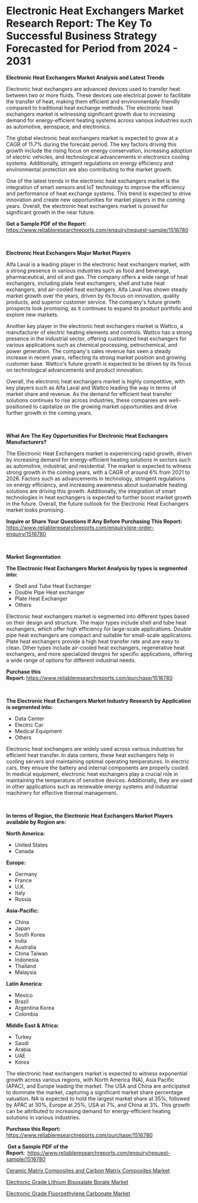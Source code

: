 <p><h1>Electronic Heat Exchangers Market Research Report: The Key To Successful Business Strategy Forecasted for Period from 2024 - 2031</h1></p><p><strong>Electronic Heat Exchangers Market Analysis and Latest Trends</strong></p>
<p><p>Electronic heat exchangers are advanced devices used to transfer heat between two or more fluids. These devices use electrical power to facilitate the transfer of heat, making them efficient and environmentally friendly compared to traditional heat exchange methods. The electronic heat exchangers market is witnessing significant growth due to increasing demand for energy-efficient heating systems across various industries such as automotive, aerospace, and electronics.</p><p>The global electronic heat exchangers market is expected to grow at a CAGR of 11.7% during the forecast period. The key factors driving this growth include the rising focus on energy conservation, increasing adoption of electric vehicles, and technological advancements in electronics cooling systems. Additionally, stringent regulations on energy efficiency and environmental protection are also contributing to the market growth.</p><p>One of the latest trends in the electronic heat exchangers market is the integration of smart sensors and IoT technology to improve the efficiency and performance of heat exchange systems. This trend is expected to drive innovation and create new opportunities for market players in the coming years. Overall, the electronic heat exchangers market is poised for significant growth in the near future.</p></p>
<p><strong>Get a Sample PDF of the Report:&nbsp;</strong> <a href="https://www.reliableresearchreports.com/enquiry/request-sample/1516780">https://www.reliableresearchreports.com/enquiry/request-sample/1516780</a></p>
<p>&nbsp;</p>
<p><strong>Electronic Heat Exchangers Major Market Players</strong></p>
<p><p>Alfa Laval is a leading player in the electronic heat exchangers market, with a strong presence in various industries such as food and beverage, pharmaceutical, and oil and gas. The company offers a wide range of heat exchangers, including plate heat exchangers, shell and tube heat exchangers, and air-cooled heat exchangers. Alfa Laval has shown steady market growth over the years, driven by its focus on innovation, quality products, and superior customer service. The company's future growth prospects look promising, as it continues to expand its product portfolio and explore new markets.</p><p>Another key player in the electronic heat exchangers market is Wattco, a manufacturer of electric heating elements and controls. Wattco has a strong presence in the industrial sector, offering customized heat exchangers for various applications such as chemical processing, petrochemical, and power generation. The company's sales revenue has seen a steady increase in recent years, reflecting its strong market position and growing customer base. Wattco's future growth is expected to be driven by its focus on technological advancements and product innovation.</p><p>Overall, the electronic heat exchangers market is highly competitive, with key players such as Alfa Laval and Wattco leading the way in terms of market share and revenue. As the demand for efficient heat transfer solutions continues to rise across industries, these companies are well-positioned to capitalize on the growing market opportunities and drive further growth in the coming years.</p></p>
<p>&nbsp;</p>
<p><strong>What Are The Key Opportunities For Electronic Heat Exchangers Manufacturers?</strong></p>
<p><p>The Electronic Heat Exchangers market is experiencing rapid growth, driven by increasing demand for energy-efficient heating solutions in sectors such as automotive, industrial, and residential. The market is expected to witness strong growth in the coming years, with a CAGR of around 6% from 2021 to 2026. Factors such as advancements in technology, stringent regulations on energy efficiency, and increasing awareness about sustainable heating solutions are driving this growth. Additionally, the integration of smart technologies in heat exchangers is expected to further boost market growth in the future. Overall, the future outlook for the Electronic Heat Exchangers market looks promising.</p></p>
<p><strong>Inquire or Share Your Questions If Any Before Purchasing This Report:</strong> <a href="https://www.reliableresearchreports.com/enquiry/pre-order-enquiry/1516780">https://www.reliableresearchreports.com/enquiry/pre-order-enquiry/1516780</a></p>
<p>&nbsp;</p>
<p><strong>Market Segmentation</strong></p>
<p><strong>The Electronic Heat Exchangers Market Analysis by types is segmented into:</strong></p>
<p><ul><li>Shell and Tube Heat Exchanger</li><li>Double Pipe Heat exchanger</li><li>Plate Heat Exchanger</li><li>Others</li></ul></p>
<p><p>Electronic heat exchangers market is segmented into different types based on their design and structure. The major types include shell and tube heat exchangers, which offer high efficiency for large-scale applications. Double pipe heat exchangers are compact and suitable for small-scale applications. Plate heat exchangers provide a high heat transfer rate and are easy to clean. Other types include air-cooled heat exchangers, regenerative heat exchangers, and more specialized designs for specific applications, offering a wide range of options for different industrial needs.</p></p>
<p><strong>Purchase this Report:&nbsp;</strong><a href="https://www.reliableresearchreports.com/purchase/1516780">https://www.reliableresearchreports.com/purchase/1516780</a></p>
<p>&nbsp;</p>
<p><strong>The Electronic Heat Exchangers Market Industry Research by Application is segmented into:</strong></p>
<p><ul><li>Data Center</li><li>Electric Car</li><li>Medical Equipment</li><li>Others</li></ul></p>
<p><p>Electronic heat exchangers are widely used across various industries for efficient heat transfer. In data centers, these heat exchangers help in cooling servers and maintaining optimal operating temperatures. In electric cars, they ensure the battery and internal components are properly cooled. In medical equipment, electronic heat exchangers play a crucial role in maintaining the temperature of sensitive devices. Additionally, they are used in other applications such as renewable energy systems and industrial machinery for effective thermal management.</p></p>
<p>&nbsp;</p>
<p><strong>In terms of Region, the Electronic Heat Exchangers Market Players available by Region are:</strong></p>
<p>
    <p> <strong> North America: </strong>
        <ul>
            <li>United States</li>
            <li>Canada</li>
        </ul>
        </p> 
    <p> <strong> Europe: </strong>
        <ul>
            <li>Germany</li>
            <li>France</li>
            <li>U.K.</li>
            <li>Italy</li>
            <li>Russia</li>
        </ul>
        </p> 
    <p> <strong> Asia-Pacific: </strong>
        <ul>
            <li>China</li>
            <li>Japan</li>
            <li>South Korea</li>
            <li>India</li>
            <li>Australia</li>
            <li>China Taiwan</li>
            <li>Indonesia</li>
            <li>Thailand</li>
            <li>Malaysia</li>
        </ul>
        </p> 
    <p> <strong> Latin America: </strong>
        <ul>
            <li>Mexico</li>
            <li>Brazil</li>
            <li>Argentina Korea</li>
            <li>Colombia</li>
        </ul>
        </p> 
    <p> <strong> Middle East & Africa: </strong>
        <ul>
            <li>Turkey</li>
            <li>Saudi</li>
            <li>Arabia</li>
            <li>UAE</li>
            <li>Korea</li>
        </ul>
    </p>
    </p>
<p><p>The electronic heat exchangers market is expected to witness exponential growth across various regions, with North America (NA), Asia Pacific (APAC), and Europe leading the market. The USA and China are anticipated to dominate the market, capturing a significant market share percentage valuation. NA is expected to hold the largest market share at 35%, followed by APAC at 30%, Europe at 25%, USA at 7%, and China at 3%. This growth can be attributed to increasing demand for energy-efficient heating solutions in various industries.</p></p>
<p><strong>Purchase this Report: </strong><a href="https://www.reliableresearchreports.com/purchase/1516780">https://www.reliableresearchreports.com/purchase/1516780</a></p>
<p>&nbsp;<strong>Get a Sample PDF of the Report:&nbsp;&nbsp;</strong><a href="https://www.reliableresearchreports.com/enquiry/request-sample/1516780">https://www.reliableresearchreports.com/enquiry/request-sample/1516780</a></p>
<p><strong></strong></p>
<p><p><a href="https://view.publitas.com/reportprime-1/ceramic-matrix-composites-and-carbon-matrix-composites-market-size-growth-outlook-from-2024-to-2031-projecting-at-markets-trends-analysis-by-application-regional-outlook-and-revenue/">Ceramic Matrix Composites and Carbon Matrix Composites Market</a></p><p><a href="https://view.publitas.com/reportprime-1/electronic-grade-lithium-bisoxalate-borate-market-size-share-trends-analysis-report-by-material-by-type-by-end-user-by-region-and-segment-forecasts-2024-2031/">Electronic Grade Lithium Bisoxalate Borate Market</a></p><p><a href="https://view.publitas.com/reportprime-1/electronic-grade-fluoroethylene-carbonate-market-research-report-reveals-the-latest-trends-and-opportunities-of-this-market-for-period-from-2024-2031/">Electronic Grade Fluoroethylene Carbonate Market</a></p></p>
